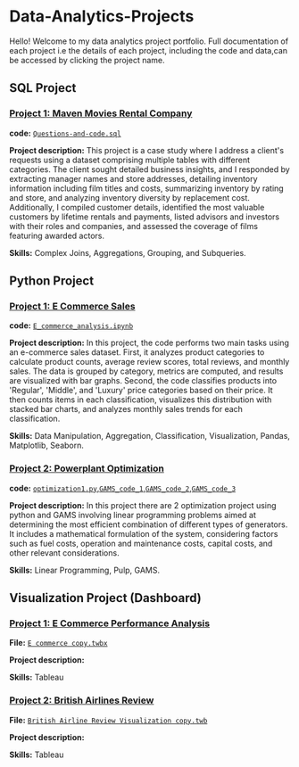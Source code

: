 # Data-Analytics-Projects
Hello! Welcome to my data analytics project portfolio. Full documentation of each project i.e the details of each project, including the code and data,can be accessed by clicking the project name.

## SQL Project
### [Project 1: Maven Movies Rental Company](https://github.com/andidwikiy/Maven-movies-rental-company.git)
**code:** [`Questions-and-code.sql`](https://github.com/andidwikiy/Maven-movies-rental-company/blob/54b71e81e99a6b6e8ac8d56b0237f547ec4fd1eb/Questions-and-code.sql)

**Project description:** This project is a case study where I address a client's requests using a dataset comprising multiple tables with different categories. The client sought detailed business insights, and I responded by extracting manager names and store addresses, detailing inventory information including film titles and costs, summarizing inventory by rating and store, and analyzing inventory diversity by replacement cost. Additionally, I compiled customer details, identified the most valuable customers by lifetime rentals and payments, listed advisors and investors with their roles and companies, and assessed the coverage of films featuring awarded actors.

**Skills:** Complex Joins, Aggregations, Grouping, and Subqueries.

## Python Project
### [Project 1: E Commerce Sales](https://github.com/andidwikiy/E_commerce_sales_analysis.git)
**code:** [`E_commerce_analysis.ipynb`](https://github.com/andidwikiy/E_commerce_sales/blob/c3eea75b6436a9bb040c53a4799cc58bddf4f647/E_commerce_analysis.ipynb)

**Project description:** In this project, the code performs two main tasks using an e-commerce sales dataset. First, it analyzes product categories to calculate product counts, average review scores, total reviews, and monthly sales. The data is grouped by category, metrics are computed, and results are visualized with bar graphs. Second, the code classifies products into 'Regular', 'Middle', and 'Luxury' price categories based on their price. It then counts items in each classification, visualizes this distribution with stacked bar charts, and analyzes monthly sales trends for each classification.

**Skills:** Data Manipulation, Aggregation, Classification, Visualization, Pandas, Matplotlib, Seaborn.

### [Project 2: Powerplant Optimization](https://github.com/andidwikiy/Powerplant-Optimization.git)
**code:** [`optimization1.py`](https://github.com/andidwikiy/Powerplant-Optimization/blob/ede87d9416dea7d05b61aa0eed708b654a19d1e7/Optimization_Problem/optimization1.py),[`GAMS_code_1`](https://github.com/andidwikiy/Powerplant-Optimization/blob/3e9a6fc84a4ecda7ea63db24b45c1643757b71d6/Optimization_Problem_2/ScenarioA.gms),[`GAMS_code_2`](https://github.com/andidwikiy/Powerplant-Optimization/blob/ede87d9416dea7d05b61aa0eed708b654a19d1e7/Optimization_Problem_2/ScenarioB.gms),[`GAMS_code_3`](https://github.com/andidwikiy/Powerplant-Optimization/blob/ede87d9416dea7d05b61aa0eed708b654a19d1e7/Optimization_Problem_2/ScenarioB2.gms)

**Project description:** In this project there are 2 optimization project using python and GAMS involving linear programming problems aimed at determining the most efficient combination of different types of generators. It includes a mathematical formulation of the system, considering factors such as fuel costs, operation and maintenance costs, capital costs, and other relevant considerations.

**Skills:** Linear Programming, Pulp, GAMS.

## Visualization Project (Dashboard)
### [Project 1: E Commerce Performance Analysis](https://public.tableau.com/app/profile/andidwikiy/viz/Ecommerce_17220806572950/Dashboard1?publish=yes)
**File:** [`E commerce copy.twbx`](https://github.com/andidwikiy/Data_Visualization/blob/fa94d92ba8187858def035b6a9c781808a96e668/E%20Commerce%20Tableau/E%20commerce%20copy.twbx)

**Project description:**

**Skills:** Tableau

### [Project 2: British Airlines Review](https://public.tableau.com/app/profile/andidwikiy/viz/Book1_17218875709950/Dashboard1)
**File:** [`British Airline Review Visualization copy.twb`](https://github.com/andidwikiy/Data_Visualization/blob/fa94d92ba8187858def035b6a9c781808a96e668/British%20Airline%20Tableau/British%20Airline%20Review%20Visualization%20copy.twb)

**Project description:**

**Skills:** Tableau
